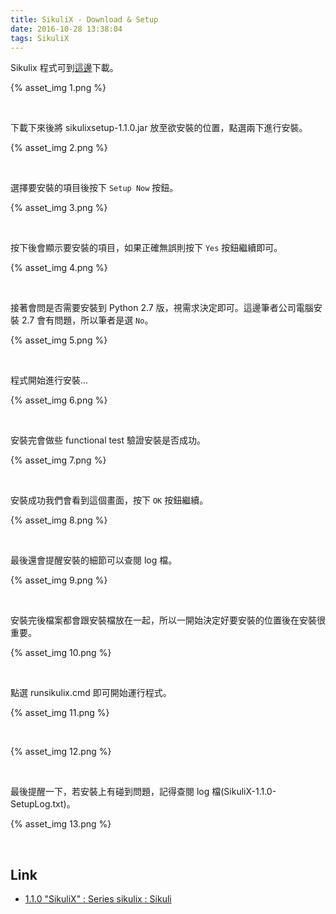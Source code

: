 ```yaml
---
title: SikuliX - Download & Setup
date: 2016-10-28 13:38:04
tags: SikuliX
---
```


Sikulix 程式可到[這邊](https://launchpad.net/sikuli/sikulix/1.1.0)下載。  

<!-- More -->

{% asset_img 1.png %}

<br/>


下載下來後將 sikulixsetup-1.1.0.jar 放至欲安裝的位置，點選兩下進行安裝。    

{% asset_img 2.png %}

<br/>


選擇要安裝的項目後按下 `Setup Now` 按鈕。  

{% asset_img 3.png %}

<br/>


按下後會顯示要安裝的項目，如果正確無誤則按下 `Yes` 按鈕繼續即可。  

{% asset_img 4.png %}

<br/>


接著會問是否需要安裝到 Python 2.7 版，視需求決定即可。這邊筆者公司電腦安裝 2.7 會有問題，所以筆者是選 `No`。  

{% asset_img 5.png %}

<br/>


程式開始進行安裝...  

{% asset_img 6.png %}

<br/>


安裝完會做些 functional test 驗證安裝是否成功。  

{% asset_img 7.png %}

<br/>


安裝成功我們會看到這個畫面，按下 `OK` 按鈕繼續。  

{% asset_img 8.png %}

<br/>


最後還會提醒安裝的細節可以查閱 log 檔。  

{% asset_img 9.png %}

<br/>


安裝完後檔案都會跟安裝檔放在一起，所以一開始決定好要安裝的位置後在安裝很重要。  

{% asset_img 10.png %}

<br/>


點選 runsikulix.cmd 即可開始運行程式。

{% asset_img 11.png %}

<br/>


{% asset_img 12.png %}

<br/>


最後提醒一下，若安裝上有碰到問題，記得查閱 log 檔(SikuliX-1.1.0-SetupLog.txt)。  

{% asset_img 13.png %}

<br/>


Link
-----
* [1.1.0 "SikuliX" : Series sikulix : Sikuli](https://launchpad.net/sikuli/sikulix/1.1.0)